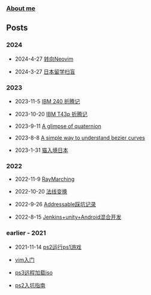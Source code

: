 
### [About me](https://waizui.github.io/about.html)

## Posts  

### 2024

* 2024-4-27 [转向Neovim](https://waizui.github.io/posts/move_to_nvim/move_to_nvim.html)

* 2024-3-27 [日本留学扫盲](https://waizui.github.io/posts/japan_study/japan_study.html)

### 2023

* 2023-11-5 [IBM 240 折腾记](https://waizui.github.io/posts/ibm_240/ibm_240.html)

* 2023-10-20 [IBM T43p 折腾记](https://waizui.github.io/posts/ibm_t43/ibm_t43.html)

* 2023-9-11 [A glimpse of quaternion](https://waizui.github.io/a_glimpse_of_quaternion/a_glimpse_of_quaternion.html)

* 2023-8-8 [A simple way to understand bezier curves](https://waizui.github.io/bezier_curves/a_simple_way_to_understand_bezier_curves.html)  

* 2023-1-31 [猫入境日本](https://waizui.github.io/others/pet/catToJapan/pets.html)  


### 2022

* 2022-11-9 [RayMarching](https://waizui.github.io/ray_marching/ray_marching.html)  

* 2022-10-20 [法线变换](https://waizui.github.io/normalTransform/normalTransform.html)  

* 2022-9-26 [Addressable踩坑记录](https://waizui.github.io/Addressable_issues.html)  

* 2022-8-15 [Jenkins+unity+Android混合开发](https://waizui.github.io/unity+jenkins+android.html)  

### earlier - 2021

* 2021-11-14 [ps2运行ps1游戏](https://waizui.github.io/popstartTutor.html)

* [vim入门](https://waizui.github.io/vimTutor/vimTutor.html)

* [ps3远程加载iso](https://waizui.github.io/ps3netsrvTutor.html)

* [ps2入坑指南](https://waizui.github.io/ps2guide/ps2guide.html)
